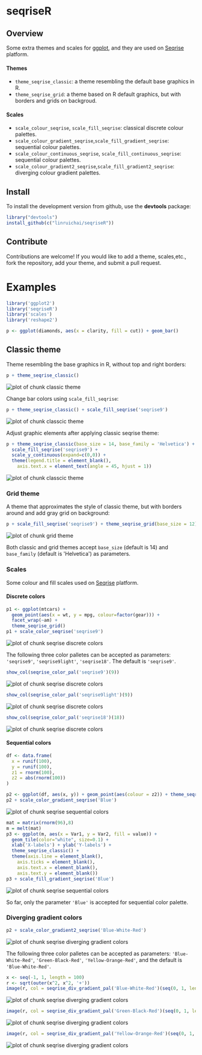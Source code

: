 # seqriseR

## Overview
Some extra themes and scales for [ggplot](http://ggplot2.org), and they are used on [Seqrise](https://seqrise.com/zh/index) platform.

#### Themes 
- ``theme_seqrise_classic``: a theme resembling the default base graphics in R. 
- ``theme_seqrise_grid``: a theme based on R default graphics, but with borders and grids on backgroud.

#### Scales

- ``scale_colour_seqrise``, ``scale_fill_seqrise``: classical discrete colour palettes.
- ``scale_colour_gradient_seqrise``,``scale_fill_gradient_seqrise``: sequential colour palettes.
- ``scale_colour_continuous_seqrise``, ``scale_fill_continuous_seqrise``: sequential colour palettes.
- ``scale_colour_gradient2_seqrise``,``scale_fill_gradient2_seqrise``: diverging colour gradient palettes.

## Install 

To install the development version from github, use the **devtools** package:

```r
library("devtools")
install_github(c("linruichai/seqriseR"))
```

## Contribute

Contributions are welcome! If you would like to add a theme, scales,etc., fork the repository, add your theme, and submit a pull request.

# Examples

```r
library('ggplot2')
library('seqriseR')
library('scales')
library('reshape2')

p <- ggplot(diamonds, aes(x = clarity, fill = cut)) + geom_bar()
```

## Classic theme

Theme resembling the base graphics in R, without top and right borders:

```r
p + theme_seqrise_classic()
```

![plot of chunk classic theme](figure/classic_theme_1.png)

Change bar colors using `scale_fill_seqrise`:

```r
p + theme_seqrise_classic() + scale_fill_seqrise('seqrise9') 
```

![plot of chunk classcic theme](figure/classic_theme_2.png)

Adjust graphic elements after applying classic seqrise theme:

```r
p + theme_seqrise_classic(base_size = 14, base_family = 'Helvetica') +
  scale_fill_seqrise('seqrise9') +
  scale_y_continuous(expand=c(0,0)) +
  theme(legend.title = element_blank(),
    axis.text.x = element_text(angle = 45, hjust = 1))
```

![plot of chunk classcic theme](figure/classic_theme_3.png)

### Grid theme

A theme that approximates the style of classic theme, but with borders around and add gray grid on background:

```r
p + scale_fill_seqrise('seqrise9') + theme_seqrise_grid(base_size = 12) 
```

![plot of chunk grid theme](figure/grid_theme.png)

Both classic and grid themes accept ``base_size`` (default is 14) and ``base_family`` (default is 'Helvetica') as parameters.

### Scales

Some colour and fill scales used on [Seqrise](https://seqrise.com/zh/index) platform.

#### Discrete colors
```r
p1 <- ggplot(mtcars) +
  geom_point(aes(x = wt, y = mpg, colour=factor(gear))) +
  facet_wrap(~am) +
  theme_seqrise_grid()
p1 + scale_color_seqrise('seqrise9')
```

![plot of chunk seqrise discrete colors](figure/discrete_color.png)

The following three color palletes can be accepted as parameters: ``'seqrise9'``, ``'seqrise9light'``, ``'seqrise18'``. The default is ``'seqrise9'``.

```r
show_col(seqrise_color_pal('seqrise9')(9))
```

![plot of chunk seqrise discrete colors](figure/discrete_color_pal_1.png)

```r
show_col(seqrise_color_pal('seqrise9light')(9))
```

![plot of chunk seqrise discrete colors](figure/discrete_color_pal_2.png)

```r
show_col(seqrise_color_pal('seqrise18')(18))
```

![plot of chunk seqrise discrete colors](figure/discrete_color_pal_3.png)

#### Sequential colors
```r
df <- data.frame(
  x = runif(100),
  y = runif(100),
  z1 = rnorm(100),
  z2 = abs(rnorm(100))
)

p2 <- ggplot(df, aes(x, y)) + geom_point(aes(colour = z2)) + theme_seqrise_classic()
p2 + scale_color_gradient_seqrise('Blue')
```

![plot of chunk seqrise sequential colors](figure/sequential_color_1.png)

```r
mat = matrix(rnorm(96),8)
m = melt(mat)
p3 <- ggplot(m, aes(x = Var1, y = Var2, fill = value)) + 
  geom_tile(color="white", size=0.1) + 
  xlab('X-labels') + ylab('Y-labels') + 
  theme_seqrise_classic() + 
  theme(axis.line = element_blank(),
    axis.ticks = element_blank(),
    axis.text.x = element_blank(),
    axis.text.y = element_blank())
p3 + scale_fill_gradient_seqrise('Blue')
```

![plot of chunk seqrise sequential colors](figure/sequential_color_2.png)

So far, only the parameter ``'Blue'`` is accepted for sequential color palette.

### Diverging gradient colors

```r
p2 + scale_color_gradient2_seqrise('Blue-White-Red')
```

![plot of chunk seqrise diverging gradient colors](figure/diverging_gradient_color.png)

The following three color palletes can be accepted as parameters: ``'Blue-White-Red'``, ``'Green-Black-Red'``, ``'Yellow-Orange-Red'``, and the default is ``'Blue-White-Red'``.

```r
x <- seq(-1, 1, length = 100)
r <- sqrt(outer(x^2, x^2, '+'))
image(r, col = seqrise_div_gradient_pal('Blue-White-Red')(seq(0, 1, length = 12)))
```

![plot of chunk seqrise diverging gradient colors](figure/diverging_gradient_color_pal_1.png)

```r
image(r, col = seqrise_div_gradient_pal('Green-Black-Red')(seq(0, 1, length = 12)))
```

![plot of chunk seqrise diverging gradient colors](figure/diverging_gradient_color_pal_2.png)

```r
image(r, col = seqrise_div_gradient_pal('Yellow-Orange-Red')(seq(0, 1, length = 12)))
```

![plot of chunk seqrise diverging gradient colors](figure/diverging_gradient_color_pal_3.png)

